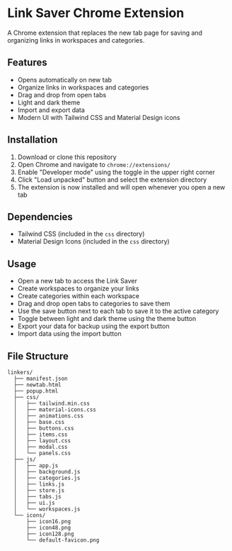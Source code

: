 # Link Saver Chrome Extension

A Chrome extension that replaces the new tab page for saving and organizing links in workspaces and categories.

## Features

- Opens automatically on new tab
- Organize links in workspaces and categories
- Drag and drop from open tabs
- Light and dark theme
- Import and export data
- Modern UI with Tailwind CSS and Material Design icons

## Installation

1. Download or clone this repository
2. Open Chrome and navigate to `chrome://extensions/`
3. Enable "Developer mode" using the toggle in the upper right corner
4. Click "Load unpacked" button and select the extension directory
5. The extension is now installed and will open whenever you open a new tab

## Dependencies

- Tailwind CSS (included in the `css` directory)
- Material Design Icons (included in the `css` directory)

## Usage

- Open a new tab to access the Link Saver
- Create workspaces to organize your links
- Create categories within each workspace
- Drag and drop open tabs to categories to save them
- Use the save button next to each tab to save it to the active category
- Toggle between light and dark theme using the theme button
- Export your data for backup using the export button
- Import data using the import button

## File Structure

```
linkers/
  ├── manifest.json
  ├── newtab.html
  ├── popup.html
  ├── css/
  │   ├── tailwind.min.css
  │   ├── material-icons.css
  │   ├── animations.css
  │   ├── base.css
  │   ├── buttons.css
  │   ├── items.css
  │   ├── layout.css
  │   ├── modal.css
  │   └── panels.css
  ├── js/
  │   ├── app.js
  │   ├── background.js
  │   ├── categories.js
  │   ├── links.js
  │   ├── store.js
  │   ├── tabs.js
  │   ├── ui.js
  │   └── workspaces.js
  └── icons/
      ├── icon16.png
      ├── icon48.png
      ├── icon128.png
      └── default-favicon.png
```
